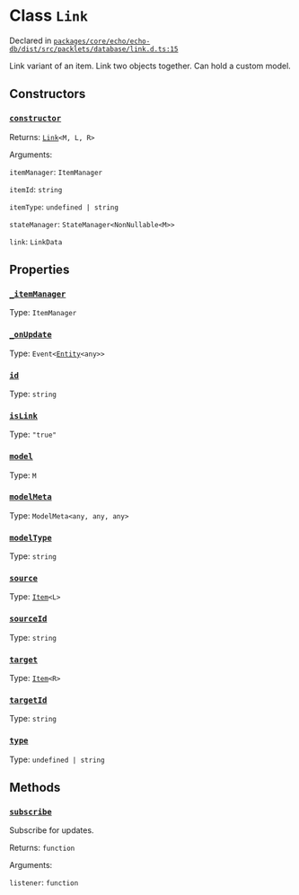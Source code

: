 # Class `Link`
Declared in [`packages/core/echo/echo-db/dist/src/packlets/database/link.d.ts:15`]()


Link variant of an item. Link two objects together. Can hold a custom model.

## Constructors
### [`constructor`]()


Returns: [`Link`](/api/@dxos/client/classes/Link)`<M, L, R>`

Arguments: 

`itemManager`: `ItemManager`

`itemId`: `string`

`itemType`: `undefined | string`

`stateManager`: `StateManager<NonNullable<M>>`

`link`: `LinkData`

## Properties
### [`_itemManager`]()
Type: `ItemManager`
### [`_onUpdate`]()
Type: `Event<`[`Entity`](/api/@dxos/client/classes/Entity)`<any>>`
### [`id`]()
Type: `string`
### [`isLink`]()
Type: `"true"`
### [`model`]()
Type: `M`
### [`modelMeta`]()
Type: `ModelMeta<any, any, any>`
### [`modelType`]()
Type: `string`
### [`source`]()
Type: [`Item`](/api/@dxos/client/classes/Item)`<L>`
### [`sourceId`]()
Type: `string`
### [`target`]()
Type: [`Item`](/api/@dxos/client/classes/Item)`<R>`
### [`targetId`]()
Type: `string`
### [`type`]()
Type: `undefined | string`

## Methods
### [`subscribe`]()


Subscribe for updates.

Returns: `function`

Arguments: 

`listener`: `function`